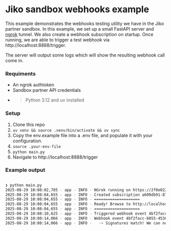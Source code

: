 # Jiko sandbox webhooks example

This example demonstrates the webhooks testing utility we have in
the Jiko partner sandbox. In this example, we set up a small FastAPI
server and [ngrok](https://ngrok.com) tunnel. We also create a webhook subscription
on startup. Once running, we are able to trigger a test webhook via http://localhost:8888/trigger.

The server will output some logs which will show the resulting webhook call come in.

### Requiments

- An ngrok authtoken
- Sandbox partner API credentials
- > Python 3.12 and uv installed

### Setup

1. Clone this repo
2. `uv venv && source .venv/bin/activate && uv sync`
3. Copy the env.example file into a .env file, and populate it with your configuration.
4. `source .your-env-file`
5. `python main.py`
6. Navigate to http://localhost:8888/trigger

### Example output

```sh

❯ python main.py
2025-08-29 10:08:02,785 - app - INFO - NGrok running on https://2f0e022ffcf8.ngrok-free.app
2025-08-29 10:08:04,655 - app - INFO - Created subscription a609db91-87ed-4c54-aad7-e098ae34e16c
2025-08-29 10:08:04,655 - app - INFO - ====================
2025-08-29 10:08:04,655 - app - INFO - Ready! Browse to http://localhost:8888/trigger to trigger some webhooks!
2025-08-29 10:08:04,655 - app - INFO - ====================
2025-08-29 10:08:10,625 - app - INFO - Triggered webhook event 4bf2facc-b055-4530-bb63-3a5ba753a637!
2025-08-29 10:08:14,066 - app - INFO - Webhook event 4bf2facc-b055-4530-bb63-3a5ba753a637 received! Received signature = heUhNunw6TvEKt+4nt/ARcwPFv7X5TCdzq1SCq9BOqQ=, expected signature = heUhNunw6TvEKt+4nt/ARcwPFv7X5TCdzq1SCq9BOqQ=
2025-08-29 10:08:14,066 - app - INFO -   -> Signatures match! We can now do something with the payload!

```
